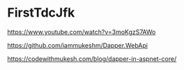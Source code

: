 # FirstTdcJfk


https://www.youtube.com/watch?v=3moKgzS7AWo

https://github.com/iammukeshm/Dapper.WebApi

https://codewithmukesh.com/blog/dapper-in-aspnet-core/

